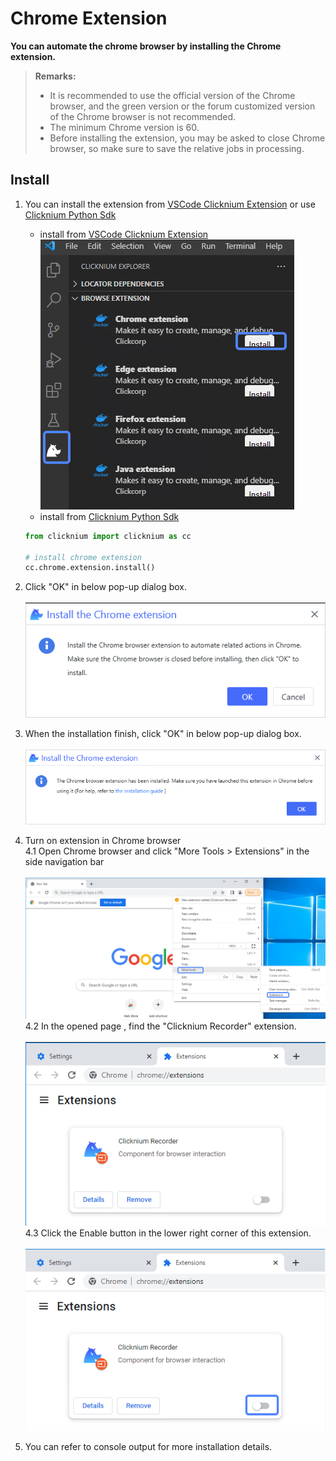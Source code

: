 # Chrome Extension<!-- {docsify-ignore-all} -->

**You can automate the chrome browser by installing the Chrome extension.**

> **Remarks:**
>
>- It is recommended to use the official version of the Chrome browser, and the green version or the forum customized version of the Chrome browser is not recommended.
>- The minimum Chrome version is 60.
>- Before installing the extension, you may be asked to close Chrome browser, so make sure to save the relative jobs in processing.

## Install

1. You can install the extension from [VSCode Clicknium Extension](./doc/developtools/vscode) or use [Clicknium Python Sdk](./doc/api/python/webdriver/webextension/webextension)

    - install from [VSCode Clicknium Extension](./doc/developtools/vscode)  
        ![chrome extension install](../../img/chrome_ext_install.png)
    - install from [Clicknium Python Sdk](./doc/api/python/webdriver/webextension/webextension)
    ```python
    from clicknium import clicknium as cc

    # install chrome extension
    cc.chrome.extension.install()
    ```

2. Click "OK" in below pop-up dialog box.  
    &emsp;&emsp;![chrome extension install confirm](../../img/chrome_install_confirm_dialog.png)

3. When the installation finish, click "OK" in below pop-up dialog box.  
    &emsp;&emsp;![chrome extension install finish confirm](../../img/chrome_install_finish_dialog.png)  

4. Turn on extension in Chrome browser  
    4.1 Open Chrome browser and click "More Tools > Extensions" in the side navigation bar  
    &emsp;&emsp;![chrome extension page](../../img/chrome_extension_page.png)  
    4.2 In the opened page , find the "Clicknium Recorder" extension.  
    &emsp;&emsp;![chrome clickniuim extension page](../../img/chrome_extension_enable_page.png)  
    4.3 Click the Enable button in the lower right corner of this extension.  
    &emsp;&emsp;![enable chrome clickniuim extension](../../img/chrome_extension_enable_on.png)

5. You can refer to console output for more installation details.